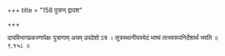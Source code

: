 +++
title = "158 पुत्रान् द्वादश"

+++

दायविभागप्रकरणापेक्षः पुत्राणाम् अयम् उपदेशो ऽत्र । सूत्रस्थानीयस्येदं भाष्यं तत्स्वरूपनिर्देशार्थं भवति ॥ ९.१५८ ॥